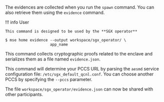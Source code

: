 The evidences are collected when you run the `spawn` command. You can also retrieve them using the `evidence` command. 


!!! info User

    This command is designed to be used by the **SGX operator**


```console
$ mse home evidence --output workspace/sgx_operator/ \
                    app_name
```

This command collects cryptographic proofs related to the enclave and serializes them as a file named `evidence.json`.

This command will determine your PCCS URL by parsing the `aesmd` service configuration file: `/etc/sgx_default_qcnl.conf`. You can choose another PCCS by specifying the `--pccs` parameter.

The file `workspace/sgx_operator/evidence.json` can now be shared with other participants.
